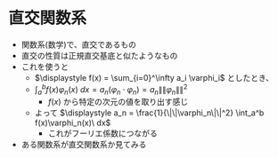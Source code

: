 # 直交関数系

- 関数系(数学)で、直交であるもの
- 直交の性質は正規直交基底と似たようなもの
- これを使うと
  - $\displaystyle f(x) = \sum_{i=0}^\infty a_i \varphi_i$ としたとき、
  - $\displaystyle \int_a^b f(x) \varphi_n(x)\ dx = a_n(\varphi_n \cdot \varphi_n) = a_n \|\| \varphi_n \|\|^2$
    - $f(x)$ から特定の次元の値を取り出す感じ
  - よって $\displaystyle a_n = \frac{1}{\|\|\varphi_n\|\|^2} \int_a^b f(x)\varphi_n(x)\ dx$
    - これがフーリエ係数につながる
- ある関数系が直交関数系か見てみる
